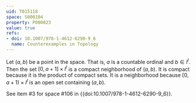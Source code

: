 ```yaml
---
uid: T015118
space: S000104
property: P000023
value: true
refs:
- doi: 10.1007/978-1-4612-6290-9_6
  name: Counterexamples in Topology
---
```


Let $(a,b)$ be a point in the space.  That is, $a$ is a countable ordinal and $b\in I^I$.  Then the set $[0,a+1]\times I^I$ is a compact neighborhood of $(a,b)$.  It is compact because it is the product of compact sets.  It is a neighborhood because $[0,a+1)\times I^I$ is an open set containing $(a,b)$.

See item #3 for space #106 in {{doi:10.1007/978-1-4612-6290-9_6}}.
